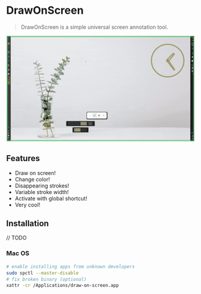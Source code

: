 # DrawOnScreen

> DrawOnScreen is a simple universal screen annotation tool.

![DrawOnScreen](.github/images/demo.gif)

## Features

- Draw on screen!
- Change color!
- Disappearing strokes!
- Variable stroke width!
- Activate with global shortcut!
- Very cool!

## Installation

// TODO

### Mac OS

```sh
# enable installing apps from unknown developers
sudo spctl --master-disable
# fix broken binary (optional)
xattr -cr /Applications/draw-on-screen.app
```
